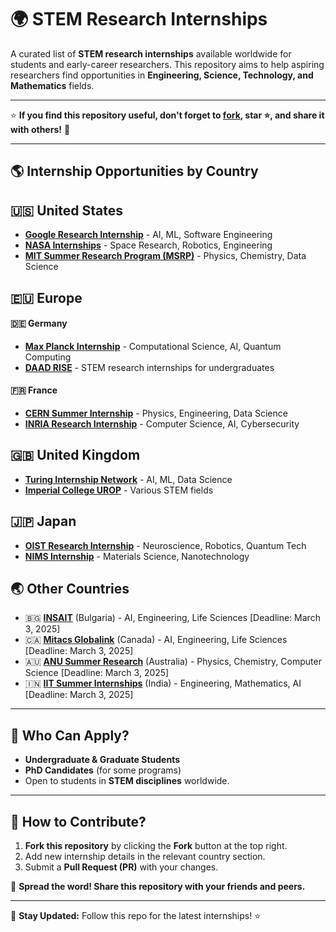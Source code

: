 # 🌍 STEM Research Internships

A curated list of **STEM research internships** available worldwide for students and early-career researchers. This repository aims to help aspiring researchers find opportunities in **Engineering, Science, Technology, and Mathematics** fields.

---

⭐ **If you find this repository useful, don't forget to [fork](https://github.com/YOUR-USERNAME/stem-research-internships/fork), star ⭐, and share it with others!** 🚀  

---

## 🌎 Internship Opportunities by Country  

## 🇺🇸 **United States**  
- **[Google Research Internship](https://research.google/careers/)** - AI, ML, Software Engineering  
- **[NASA Internships](https://intern.nasa.gov/)** - Space Research, Robotics, Engineering  
- **[MIT Summer Research Program (MSRP)](https://oge.mit.edu/msrp/)** - Physics, Chemistry, Data Science  

## 🇪🇺 **Europe**  
#### 🇩🇪 **Germany**  
- **[Max Planck Internship](https://www.mpg.de/internships)** - Computational Science, AI, Quantum Computing  
- **[DAAD RISE](https://www.daad.de/rise/en/)** - STEM research internships for undergraduates  

#### 🇫🇷 **France**  
- **[CERN Summer Internship](https://home.cern/jobs/students)** - Physics, Engineering, Data Science  
- **[INRIA Research Internship](https://www.inria.fr/en/internships)** - Computer Science, AI, Cybersecurity  

## 🇬🇧 **United Kingdom**  
- **[Turing Internship Network](https://www.turing.ac.uk/work-turing/turing-internship-network)** - AI, ML, Data Science  
- **[Imperial College UROP](https://www.imperial.ac.uk/urop/)** - Various STEM fields  

## 🇯🇵 **Japan**  
- **[OIST Research Internship](https://admissions.oist.jp/research-internship)** - Neuroscience, Robotics, Quantum Tech  
- **[NIMS Internship](https://www.nims.go.jp/eng/index.html)** - Materials Science, Nanotechnology  

## 🌏 **Other Countries**  
- 🇧🇬 **[INSAIT](https://insait.ai/surf/)** (Bulgaria) - AI, Engineering, Life Sciences [Deadline: March 3, 2025]
- 🇨🇦 **[Mitacs Globalink](https://www.mitacs.ca/en/programs/globalink)** (Canada) - AI, Engineering, Life Sciences  [Deadline: March 3, 2025]
- 🇦🇺 **[ANU Summer Research](https://www.anu.edu.au/)** (Australia) - Physics, Chemistry, Computer Science  [Deadline: March 3, 2025]
- 🇮🇳 **[IIT Summer Internships](https://home.iitd.ac.in/)** (India) - Engineering, Mathematics, AI  [Deadline: March 3, 2025]

---

## 🎯 Who Can Apply?  
- **Undergraduate & Graduate Students**  
- **PhD Candidates** (for some programs)  
- Open to students in **STEM disciplines** worldwide.  

---

## 🤝 How to Contribute?  
1. **Fork this repository** by clicking the **Fork** button at the top right.  
2. Add new internship details in the relevant country section.  
3. Submit a **Pull Request (PR)** with your changes.  

🚀 **Spread the word! Share this repository with your friends and peers.**   

---

🔗 **Stay Updated:** Follow this repo for the latest internships! ⭐  

